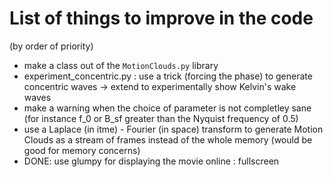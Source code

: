 List of things to improve in the code
=====================================

(by order of priority)

* make a class out of the `MotionClouds.py` library
* experiment_concentric.py : use a trick (forcing the phase) to generate concentric waves -> extend to experimentally show Kelvin's wake waves
* make a warning when the choice of parameter is not completley sane (for instance f_0 or B_sf greater than the Nyquist frequency of 0.5)
* use a Laplace (in itme) - Fourier (in space) transform to generate Motion Clouds as a stream of frames instead of the whole memory (would be good for memory concerns)
* DONE: use glumpy for displaying the movie online : fullscreen
